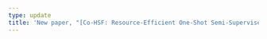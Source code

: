 ```yaml
---
type: update
title: 'New paper, "[Co-HSF: Resource-Efficient One-Shot Semi-Supervised Adaptation of Histopathology Foundation Models](https://ojs.aaai.org/index.php/AAAI-SS/article/view/35545)" is accepted at [AAAI Spring Symposium on AI for Health](https://ojs.aaai.org/index.php/AAAI-SS/issue/view/654) !'
---
```

